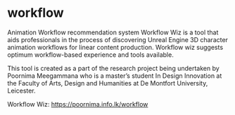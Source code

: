 # workflow
Animation Workflow recommendation system
Workflow Wiz is a tool that aids professionals in the process of discovering Unreal Engine 3D character animation workflows for linear content production. Workflow wiz suggests optimum workflow-based experience and tools available.

This tool is created as a part of the research project being undertaken by Poornima Meegammana who is a master’s student In Design Innovation at the Faculty of Arts, Design and Humanities at De Montfort University, Leicester.

Workflow Wiz: https://poornima.info.lk/workflow
